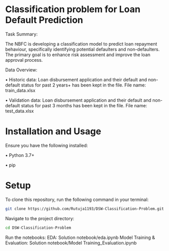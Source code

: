 # Classification problem for Loan Default Prediction
Task Summary: 

The NBFC is developing a classification model to predict loan repayment behaviour, 
specifically identifying potential defaulters and non-defaulters. The primary goal is to 
enhance risk assessment and improve the loan approval process. 

Data Overview: 

• Historic data: Loan disbursement application and their default and non-default 
status for past 2 years+ has been kept in the file. File name: train_data.xlsx 

• Validation data: Loan disbursement application and their default and non-default 
status for past 3 months has been kept in the file. File name: test_data.xlsx 

# Installation and Usage
Ensure you have the following installed:

• Python 3.7+

• pip

# Setup
To clone this repository, run the following command in your terminal:

```bash
git clone https://github.com/Rutuja1193/DSW-Classification-Problem.git
```

Navigate to the project directory:
```bash
cd DSW-Classification-Problem
```
Run the notebooks:
EDA: Solution notebook/eda.ipynb
Model Training & Evaluation: Solution notebook/Model Training_Evaluation.ipynb
